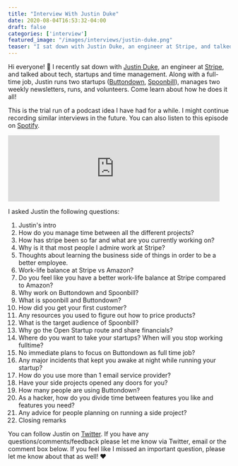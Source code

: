 ```yaml
---
title: "Interview With Justin Duke"
date: 2020-08-04T16:53:32-04:00
draft: false
categories: ['interview']
featured_image: "/images/interviews/justin-duke.png"
teaser: "I sat down with Justin Duke, an engineer at Stripe, and talked about tech, startups and time management. Justin runs two startups and manages two weekly newsletters. Come learn about how he does it all!"
---
```


Hi everyone! :wave: I recently sat down with [Justin Duke](https://jmduke.com/), an engineer at [Stripe](https://stripe.com/), and talked about tech, startups and time management. Along with a full-time job, Justin runs two startups ([Buttondown](https://buttondown.email/), [Spoonbill](https://spoonbill.io/)), manages two weekly newsletters, runs, and volunteers. Come learn about how he does it all! 

This is the trial run of a podcast idea I have had for a while. I might continue recording similar interviews in the future. You can also listen to this episode on [Spotify](https://open.spotify.com/episode/4KNSqBUu9bM2WjS23yhoNN).

<iframe src="https://anchor.fm/yasoob/embed/episodes/Interview-with-Justin-Duke-ehm9vn/a-a2s75og" width="95%" frameborder="0" scrolling="no"></iframe>


I asked Justin the following questions:

1. Justin's intro
1. How do you manage time between all the different projects?
1. How has stripe been so far and what are you currently working on?
1. Why is it that most people I admire work at Stripe?
1. Thoughts about learning the business side of things in order to be a better employee.
1. Work-life balance at Stripe vs Amazon?
1. Do you feel like you have a better work-life balance at Stripe compared to Amazon?
1. Why work on Buttondown and Spoonbill?
1. What is spoonbill and Buttondown?
1. How did you get your first customer?
1. Any resources you used to figure out how to price products? 
1. What is the target audience of Spoonbill?
1. Why go the Open Startup route and share financials?
1. Where do you want to take your startups? When will you stop working fulltime?
1. No immediate plans to focus on Buttondown as full time job?
1. Any major incidents that kept you awake at night while running your startup?
1. How do you use more than 1 email service provider?
1. Have your side projects opened any doors for you?
1. How many people are using Buttondown?
1. As a hacker, how do you divide time between features you like and features you need?
1. Any advice for people planning on running a side project?
1. Closing remarks

You can follow Justin on [Twitter](https://twitter.com/justinmduke). If you have any questions/comments/feedback please let me know via Twitter, email or the comment box below. If you feel like I missed an important question, please let me know about that as well! :heart: 